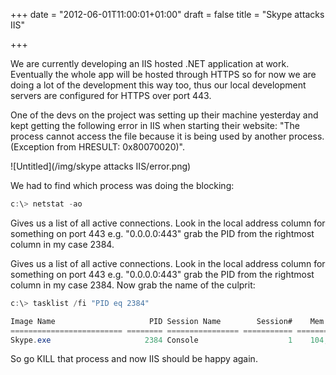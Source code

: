 +++
date = "2012-06-01T11:00:01+01:00"
draft = false
title = "Skype attacks IIS"

+++

We are currently developing an IIS hosted .NET application at work. Eventually the whole app will be hosted through HTTPS so for now we are doing a lot of the development this way too, thus our local development servers are configured for HTTPS over port 443.

One of the devs on the project was setting up their machine yesterday and kept getting the following error in IIS when starting their website: "The process cannot access the file because it is being used by another process. (Exception from HRESULT: 0x80070020)".

 ![Untitled](/img/skype attacks IIS/error.png)

We had to find which process was doing the blocking:

```c#
c:\> netstat -ao
```

Gives us a list of all active connections. Look in the local address column for something on port 443 e.g. "0.0.0.0:443" grab the PID from the rightmost column in my case 2384.

Gives us a list of all active connections. Look in the local address column for something on port 443 e.g. "0.0.0.0:443" grab the PID from the rightmost column in my case 2384.
Now grab the name of the culprit:

```c#
c:\> tasklist /fi "PID eq 2384"

```

```c#
Image Name                     PID Session Name        Session#    Mem Usage
========================= ======== ================ =========== ============
Skype.exe                     2384 Console                    1    104,180 K
```

So go KILL that process and now IIS should be happy again.
